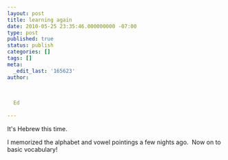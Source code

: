 ```yaml
---
layout: post
title: learning again
date: 2010-05-25 23:35:46.000000000 -07:00
type: post
published: true
status: publish
categories: []
tags: []
meta:
  _edit_last: '165623'
author:
  
  
  
  Ed
  
---
```

<p>It's Hebrew this time.</p>
<p>I memorized the alphabet and vowel pointings a few nights ago.  Now on to basic vocabulary!</p>
